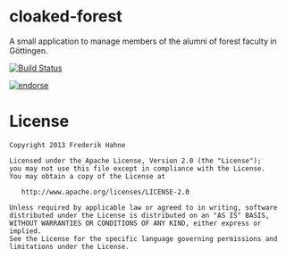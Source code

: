 cloaked-forest
==============

A small application to manage members of the alumni of forest faculty in Göttingen. 

[![Build Status](https://drone.io/github.com/atomfrede/cloaked-forest/status.png)](https://drone.io/github.com/atomfrede/cloaked-forest/latest)

[![endorse](http://api.coderwall.com/atomfrede/endorsecount.png)](http://coderwall.com/atomfrede)

License
=======

    Copyright 2013 Frederik Hahne

    Licensed under the Apache License, Version 2.0 (the "License");
    you may not use this file except in compliance with the License.
    You may obtain a copy of the License at

       http://www.apache.org/licenses/LICENSE-2.0

    Unless required by applicable law or agreed to in writing, software
    distributed under the License is distributed on an "AS IS" BASIS,
    WITHOUT WARRANTIES OR CONDITIONS OF ANY KIND, either express or implied.
    See the License for the specific language governing permissions and
    limitations under the License.
